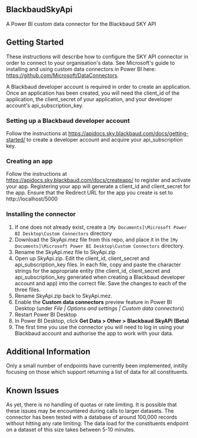 ## BlackbaudSkyApi
A Power BI custom data connector for the Blackbaud SKY API

## Getting Started
These instructions will describe how to configure the SKY API connector in order to connect to your organisation's data. See Microsoft's guide to installing and using custom data connectors in Power BI here: https://github.com/Microsoft/DataConnectors.

A Blackbaud developer account is required in order to create an application. Once an application has been created, you will need the client_id of the application, the client_secret of your application, and your developer account's api_subscription_key.

### Setting up a Blackbaud developer account
Follow the instructions at https://apidocs.sky.blackbaud.com/docs/getting-started/ to create a developer account and acquire your api_subscription key.

### Creating an app
Follow the instructions at https://apidocs.sky.blackbaud.com/docs/createapp/ to register and activate your app. Registering your app will generate a client_id and client_secret for the app. Ensure that the Redirect URL for the app you create is set to http://localhost/5000

### Installing the connector
1. If one does not already exist, create a `[My Documents]\Microsoft Power BI Desktop\Custom Connectors` directory
2. Download the SkyApi.mez file from this repo, and place it in the `[My Documents]\Microsoft Power BI Desktop\Custom Connectors` directory.
3. Rename the SkyApi.mez file to SkyApi.zip
4. Open up SkyApi.zip. Edit the client_id, client_secret and api_subscription_key files. In each file, copy and paste the character strings for the appropriate entity (the client_id, client_secret and api_subscription_key generated when creating a Blackbaud developer account and app) into the correct file. Save the changes to each of the three files.
5. Rename SkyApi.zip back to SkyApi.mez.
4. Enable the **Custom data connectors** preview feature in Power BI Desktop (under *File | Options and settings | Custom data connectors*)
8. Restart Power BI Desktop
9. In Power BI Desktop, click **Get Data > Other > Blackbaud SkyAPi (Beta)**
10. The first time you use the connector you will need to log in using your Blackbaud account and authorise the app to work with your data.

## Additional Information
Only a small number of endpoints have currently been implemented, initilly focusing on those which support returning a list of data for all constituents.

## Known Issues
As yet, there is no handling of quotas or rate limiting. It is possible that these issues may be encountered during calls to larger datasets. The connector has been tested with a database of around 100,000 records without hitting any rate limiting. The data load for the constituents endpoint on a dataset of this size takes between 5-10 minutes.
